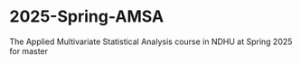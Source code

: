 # 2025-Spring-AMSA
The Applied Multivariate Statistical Analysis course in NDHU at Spring 2025 for master
